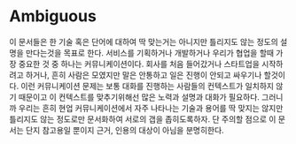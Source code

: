 # Ambiguous
 이 문서들은 한 기술 혹은 단어에 대하여 딱 맞는거는 아니지만 틀리지도 않는 정도의 설명을 만다는것을 목표로 한다.
 서비스를 기획하거나 개발하거나 우리가 협업을 할때 가장 중요한 것 중 하나는 커뮤니케이션이다. 회사를 처음 들어갔거나 스타트업을 시작하려고 하거나, 흔히 사람은 모였지만 말은 안통하고 일은 진행이 안되고 싸우기나 할것이다. 이런 커뮤니케이션 문제는 보통 대화를 진행하는 사람들의 컨텍스트가 일치하지 않기 때문이고 이 컨텍스트를 맞추기위해선 많은 노력과 설명과 대화가 필요하다.
 그러니까 우리는 흔히 현업 커뮤니케이션에서 자주 나타나는 기술과 용어를 딱 맞지는 않지만 틀리지도 않는 정도로만 문서화하여 서로의 갭을 좁히도록하자. 단 주의할 점으로 이 문서는 단지 참고용일 뿐이지 근거, 인용의 대상이 아님을 분명히한다.

